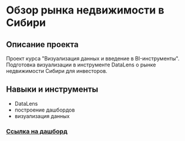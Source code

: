 # Обзор рынка недвижимости в Сибири

## Описание проекта 
Проект курса "Визуализация данных и введение в BI-инструменты". Подготовка визуализации в инструменте DataLens о рынке недвижимости Сибири для инвесторов. 

## Навыки и инструменты

- DataLens
- построение дашбордов
- визуализация данных

### [Ссылка на дашборд](https://datalens.yandex.cloud/kfwkexq064mo8-nedvizhimost-sibiri) 